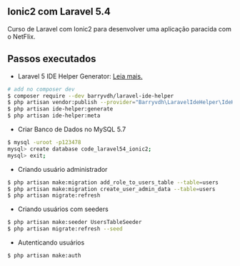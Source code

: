 [laravel-ide-helper]: https://github.com/barryvdh/laravel-ide-helper
## Ionic2 com Laravel 5.4

Curso de Laravel com Ionic2 para desenvolver uma aplicação paracida com o NetFlix.

## Passos executados

- Laravel 5 IDE Helper Generator: [Leia mais.][laravel-ide-helper]

```bash
# add no composer dev
$ composer require --dev barryvdh/laravel-ide-helper 
$ php artisan vendor:publish --provider="Barryvdh\LaravelIdeHelper\IdeHelperServiceProvider" --tag=config
$ php artisan ide-helper:generate
$ php artisan ide-helper:meta
```
- Criar Banco de Dados no MySQL 5.7

```bash
$ mysql -uroot -p123478
mysql> create database code_laravel54_ionic2;
mysql> exit;
```
- Criando usuário administrador

```bash
$ php artisan make:migration add_role_to_users_table --table=users
$ php artisan make:migration create_user_admin_data --table=users
$ php artisan migrate:refresh
```

- Criando usuários com seeders

```bash
$ php artisan make:seeder UsersTableSeeder
$ php artisan migrate:refresh --seed
```

- Autenticando usuários

```bash
$ php artisan make:auth
```